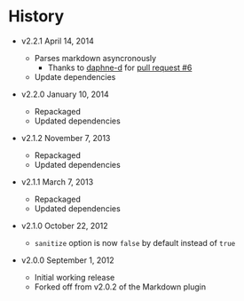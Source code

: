 # History

- v2.2.1 April 14, 2014
	- Parses markdown asyncronously
		- Thanks to [daphne-d](https://github.com/daphne-d) for [pull request #6](https://github.com/docpad/docpad-plugin-marked/pull/6)
	- Update dependencies

- v2.2.0 January 10, 2014
	- Repackaged
	- Updated dependencies

- v2.1.2 November 7, 2013
	- Repackaged
	- Updated dependencies

- v2.1.1 March 7, 2013
	- Repackaged
	- Updated dependencies

- v2.1.0 October 22, 2012
	- `sanitize` option is now `false` by default instead of `true`

- v2.0.0 September 1, 2012
	- Initial working release
	- Forked off from v2.0.2 of the Markdown plugin
